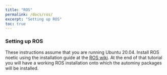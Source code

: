 ```yaml
---
title: "ROS"
permalink: /docs/ros/
excerpt: "Setting up ROS"
toc: true
---
```

### Setting up ROS
These instructions assume that you are running Ubuntu 20.04. Install ROS
noetic using the installation guide at the
[ROS wiki](http://wiki.ros.org/noetic/Installation/Ubuntu). At the end of that tutorial you will have a working ROS installation onto which the autominy packages will be installed.